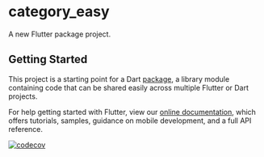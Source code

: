 # category_easy

A new Flutter package project.

## Getting Started

This project is a starting point for a Dart
[package](https://flutter.dev/developing-packages/),
a library module containing code that can be shared easily across
multiple Flutter or Dart projects.

For help getting started with Flutter, view our
[online documentation](https://flutter.dev/docs), which offers tutorials,
samples, guidance on mobile development, and a full API reference.

[![codecov](https://codecov.io/gh/lovekid1997/category_easy/branch/develop/graph/badge.svg?token=K9JN2G4SN3)](https://codecov.io/gh/lovekid1997/category_easy)